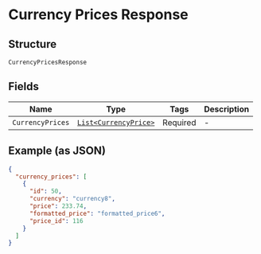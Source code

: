 
# Currency Prices Response

## Structure

`CurrencyPricesResponse`

## Fields

| Name | Type | Tags | Description |
|  --- | --- | --- | --- |
| `CurrencyPrices` | [`List<CurrencyPrice>`](../../doc/models/currency-price.md) | Required | - |

## Example (as JSON)

```json
{
  "currency_prices": [
    {
      "id": 50,
      "currency": "currency8",
      "price": 233.74,
      "formatted_price": "formatted_price6",
      "price_id": 116
    }
  ]
}
```

